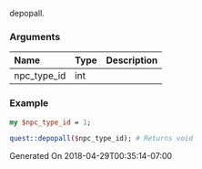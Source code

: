 depopall.
### Arguments
**Name**|**Type**|**Description**
:---|:---|:---
npc_type_id|int|

### Example

```perl
my $npc_type_id = 1;

quest::depopall($npc_type_id); # Returns void
```


Generated On 2018-04-29T00:35:14-07:00